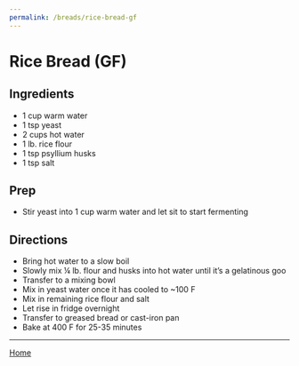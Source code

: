 ```yaml
---
permalink: /breads/rice-bread-gf
---
```

# Rice Bread (GF)

## Ingredients

- 1 cup warm water
- 1 tsp yeast
- 2 cups hot water
- 1 lb. rice flour
- 1 tsp psyllium husks
- 1 tsp salt

## Prep

- Stir yeast into 1 cup warm water and let sit to start fermenting

## Directions

- Bring hot water to a slow boil
- Slowly mix ¼ lb. flour and husks into hot water until it’s a gelatinous goo
- Transfer to a mixing bowl
- Mix in yeast water once it has cooled to ~100 F
- Mix in remaining rice flour and salt
- Let rise in fridge overnight
- Transfer to greased bread or cast-iron pan
- Bake at 400 F for 25-35 minutes

---

[Home](https://thomasjbarrett82.github.io)
